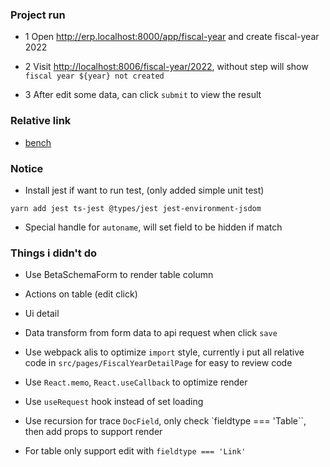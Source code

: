 ### Project run

- 1 Open <http://erp.localhost:8000/app/fiscal-year> and create fiscal-year 2022

- 2 Visit <http://localhost:8006/fiscal-year/2022>, without step will show `fiscal year ${year} not created`

- 3 After edit some data, can click `submit` to view the result

### Relative link

- [bench](https://frappeframework.com/docs/v14/user/en/bench)

### Notice

- Install jest if want to run test, (only added simple unit test)

```shell
yarn add jest ts-jest @types/jest jest-environment-jsdom
```

- Special handle for `autoname`, will set field to be hidden if match

### Things i didn't do

- Use BetaSchemaForm to render table column

- Actions on table (edit click)

- Ui detail

- Data transform from form data to api request when click `save`

- Use webpack alis to optimize `import` style, currently i put all relative code in `src/pages/FiscalYearDetailPage` for easy to review code

- Use `React.memo`, `React.useCallback` to optimize render

- Use `useRequest` hook instead of set loading

- Use recursion for trace `DocField`, only check `fieldtype === 'Table``, then add props to support render

- For table only support edit with `fieldtype === 'Link'`
